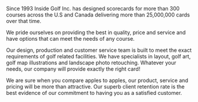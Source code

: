 Since 1993 Inside Golf Inc. has designed scorecards for more than 300 courses across the U.S and Canada delivering more than 25,000,000 cards over that time.

We pride ourselves on providing the best in quality, price and service and have options that can meet the needs of any course.

Our design, production and customer service team is built to meet the exact requirements of golf related facilities. We have specialists in layout, golf art, golf map illustrations and landscape photo retouching. Whatever your needs, our company will provide exactly the right card!

We are sure when you compare apples to apples, our product, service and pricing will be more than attractive. Our superb client retention rate is the best evidence of our commitment to having you as a satisfied customer.